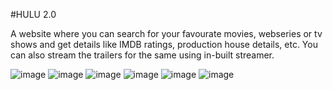 #HULU 2.0

A website where you can search for your favourate movies, webseries or tv shows and get details like IMDB ratings, production house details, etc. You can also stream the trailers for the same using in-built streamer.

![image](https://github.com/Atharva-Karhale/Hulu-3.0/assets/141917763/a498e328-54e7-4bcf-ac9b-97da14002152)
![image](https://github.com/Atharva-Karhale/Hulu-3.0/assets/141917763/e8c9a94b-fc75-4fdf-8863-a5030047b103)
![image](https://github.com/Atharva-Karhale/Hulu-3.0/assets/141917763/3366ebc0-a753-436b-9f2b-165bbec916b4)
![image](https://github.com/Atharva-Karhale/Hulu-3.0/assets/141917763/3a0b1f93-7754-44cd-bb27-c6d971ff7ed0)
![image](https://github.com/Atharva-Karhale/Hulu-3.0/assets/141917763/22de2b52-a0f7-4f76-ab1e-d50f6df92699)
![image](https://github.com/Atharva-Karhale/Hulu-3.0/assets/141917763/bdb2efa3-febf-4394-b745-97480542b2d9)
